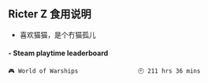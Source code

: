## Ricter Z 食用说明
- 喜欢猫猫，是个冇猫孤儿

<!-- steam-box start -->
#### - Steam playtime leaderboard
```text
🎮 World of Warships                 🕘 211 hrs 36 mins
```
<!-- Powered by https://github.com/YouEclipse/steam-box . -->
<!-- steam-box end -->
